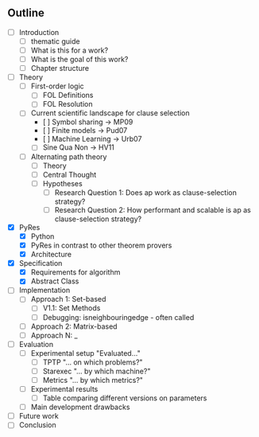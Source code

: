 

## Outline

- [ ] Introduction
    - [ ] thematic guide
    - [ ] What is this for a work?
    - [ ] What is the goal of this work?
    - [ ] Chapter structure
- [ ] Theory
    - [ ] First-order logic
        - [ ] FOL Definitions
        - [ ] FOL Resolution
    - [ ] Current scientific landscape for clause selection
        - [ ] Symbol sharing -> MP09
        - [ ] Finite models -> Pud07
        - [ ] Machine Learning -> Urb07
        - [ ] Sine Qua Non -> HV11
    - [ ] Alternating path theory
        - [ ] Theory
        - [ ] Central Thought
        - [ ] Hypotheses
            - [ ] Research Question 1: Does ap work as clause-selection strategy?
            - [ ] Research Question 2: How performant and scalable is ap as clause-selection strategy?
- [x] PyRes
    - [x] Python
    - [x] PyRes in contrast to other theorem provers
    - [x] Architecture
- [x] Specification
    - [x] Requirements for algorithm
    - [x] Abstract Class
- [ ] Implementation
    - [ ] Approach 1: Set-based
        - [ ] V1.1: Set Methods
        - [ ] Debugging: isneighbouringedge - often called
    - [ ] Approach 2: Matrix-based
    - [ ] Approach N: _
- [ ] Evaluation 
    - [ ] Experimental setup "Evaluated..."
      - [ ] TPTP "... on which problems?"
      - [ ] Starexec "... by which machine?" 
      - [ ] Metrics "... by which metrics?" 
    - [ ] Experimental results
        - [ ] Table comparing different versions on parameters
    - [ ] Main development drawbacks
- [ ] Future work
- [ ] Conclusion